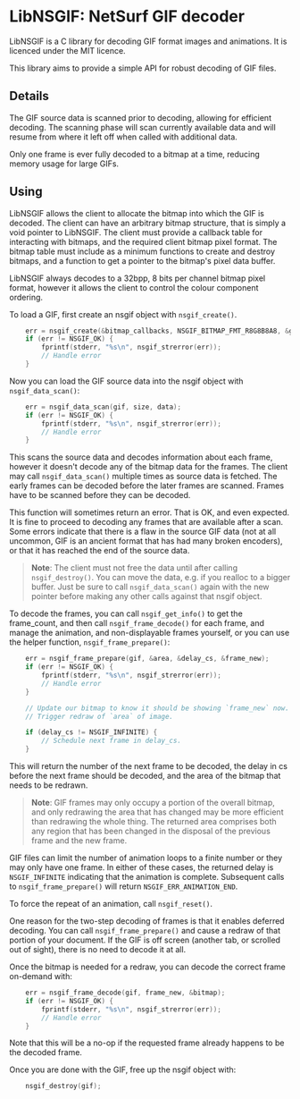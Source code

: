 LibNSGIF: NetSurf GIF decoder
=============================

LibNSGIF is a C library for decoding GIF format images and animations.
It is licenced under the MIT licence.

This library aims to provide a simple API for robust decoding of GIF files.

Details
-------

The GIF source data is scanned prior to decoding, allowing for efficient
decoding. The scanning phase will scan currently available data and will
resume from where it left off when called with additional data.

Only one frame is ever fully decoded to a bitmap at a time, reducing memory
usage for large GIFs.

Using
-----

LibNSGIF allows the client to allocate the bitmap into which the GIF is
decoded. The client can have an arbitrary bitmap structure, that is simply
a void pointer to LibNSGIF. The client must provide a callback table for
interacting with bitmaps, and the required client bitmap pixel format.
The bitmap table must include as a minimum functions to create and destroy
bitmaps, and a function to get a pointer to the bitmap's pixel data buffer.

LibNSGIF always decodes to a 32bpp, 8 bits per channel bitmap pixel format,
however it allows the client to control the colour component ordering.

To load a GIF, first create an nsgif object with `nsgif_create()`.

```c
	err = nsgif_create(&bitmap_callbacks, NSGIF_BITMAP_FMT_R8G8B8A8, &gif);
	if (err != NSGIF_OK) {
		fprintf(stderr, "%s\n", nsgif_strerror(err));
		// Handle error
	}
```

Now you can load the GIF source data into the nsgif object with
`nsgif_data_scan()`:

```c
	err = nsgif_data_scan(gif, size, data);
	if (err != NSGIF_OK) {
		fprintf(stderr, "%s\n", nsgif_strerror(err));
		// Handle error
	}
```

This scans the source data and decodes information about each frame, however
it doesn't decode any of the bitmap data for the frames. The client may call
`nsgif_data_scan()` multiple times as source data is fetched. The early frames
can be decoded before the later frames are scanned. Frames have to be scanned
before they can be decoded.

This function will sometimes return an error. That is OK, and even expected.
It is fine to proceed to decoding any frames that are available after a scan.
Some errors indicate that there is a flaw in the source GIF data (not at all
uncommon, GIF is an ancient format that has had many broken encoders), or that
it has reached the end of the source data.

> **Note**: The client must not free the data until after calling
> `nsgif_destroy()`. You can move the data, e.g. if you realloc to a bigger
> buffer. Just be sure to call `nsgif_data_scan()` again with the new pointer
> before making any other calls against that nsgif object.

To decode the frames, you can call `nsgif_get_info()` to get the frame_count,
and then call `nsgif_frame_decode()` for each frame, and manage the animation,
and non-displayable frames yourself, or you can use the helper function,
`nsgif_frame_prepare()`:

```c
	err = nsgif_frame_prepare(gif, &area, &delay_cs, &frame_new);
	if (err != NSGIF_OK) {
		fprintf(stderr, "%s\n", nsgif_strerror(err));
		// Handle error
	}

	// Update our bitmap to know it should be showing `frame_new` now.
	// Trigger redraw of `area` of image.

	if (delay_cs != NSGIF_INFINITE) {
		// Schedule next frame in delay_cs.
	}
```

This will return the number of the next frame to be decoded, the delay in cs
before the next frame should be decoded, and the area of the bitmap that needs
to be redrawn.

> **Note**: GIF frames may only occupy a portion of the overall bitmap, and only
> redrawing the area that has changed may be more efficient than redrawing the
> whole thing. The returned area comprises both any region that has been
> changed in the disposal of the previous frame and the new frame.

GIF files can limit the number of animation loops to a finite number or they
may only have one frame. In either of these cases, the returned delay is
`NSGIF_INFINITE` indicating that the animation is complete. Subsequent calls
to `nsgif_frame_prepare()` will return `NSGIF_ERR_ANIMATION_END`.

To force the repeat of an animation, call `nsgif_reset()`.

One reason for the two-step decoding of frames is that it enables deferred
decoding. You can call `nsgif_frame_prepare()` and cause a redraw of that
portion of your document. If the GIF is off screen (another tab, or scrolled
out of sight), there is no need to decode it at all.

Once the bitmap is needed for a redraw, you can decode the correct frame
on-demand with:

```c
	err = nsgif_frame_decode(gif, frame_new, &bitmap);
	if (err != NSGIF_OK) {
		fprintf(stderr, "%s\n", nsgif_strerror(err));
		// Handle error
	}
```

Note that this will be a no-op if the requested frame already happens to be
the decoded frame.

Once you are done with the GIF, free up the nsgif object with:

```c
	nsgif_destroy(gif);
```
